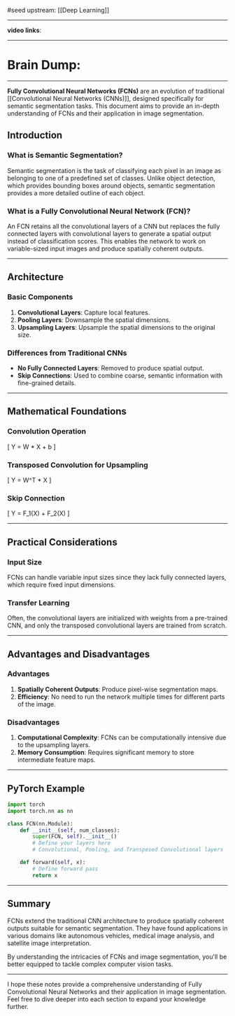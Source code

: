 #seed 
upstream: [[Deep Learning]]

---

**video links**: 

---

# Brain Dump: 


---

**Fully Convolutional Neural Networks (FCNs)** are an evolution of traditional [[Convolutional Neural Networks (CNNs)]], designed specifically for semantic segmentation tasks. This document aims to provide an in-depth understanding of FCNs and their application in image segmentation.

## Introduction

### What is Semantic Segmentation?

Semantic segmentation is the task of classifying each pixel in an image as belonging to one of a predefined set of classes. Unlike object detection, which provides bounding boxes around objects, semantic segmentation provides a more detailed outline of each object.

### What is a Fully Convolutional Neural Network (FCN)?

An FCN retains all the convolutional layers of a CNN but replaces the fully connected layers with convolutional layers to generate a spatial output instead of classification scores. This enables the network to work on variable-sized input images and produce spatially coherent outputs.

---

## Architecture

### Basic Components

1. **Convolutional Layers**: Capture local features.
2. **Pooling Layers**: Downsample the spatial dimensions.
3. **Upsampling Layers**: Upsample the spatial dimensions to the original size.

### Differences from Traditional CNNs

- **No Fully Connected Layers**: Removed to produce spatial output.
- **Skip Connections**: Used to combine coarse, semantic information with fine-grained details.

---

## Mathematical Foundations

### Convolution Operation

\[
Y = W * X + b
\]

### Transposed Convolution for Upsampling

\[
Y = W^T * X
\]

### Skip Connection

\[
Y = F_1(X) + F_2(X)
\]

---

## Practical Considerations

### Input Size

FCNs can handle variable input sizes since they lack fully connected layers, which require fixed input dimensions.

### Transfer Learning

Often, the convolutional layers are initialized with weights from a pre-trained CNN, and only the transposed convolutional layers are trained from scratch.

---

## Advantages and Disadvantages

### Advantages

1. **Spatially Coherent Outputs**: Produce pixel-wise segmentation maps.
2. **Efficiency**: No need to run the network multiple times for different parts of the image.

### Disadvantages

1. **Computational Complexity**: FCNs can be computationally intensive due to the upsampling layers.
2. **Memory Consumption**: Requires significant memory to store intermediate feature maps.

---

## PyTorch Example

```python
import torch
import torch.nn as nn

class FCN(nn.Module):
    def __init__(self, num_classes):
        super(FCN, self).__init__()
        # Define your layers here
        # Convolutional, Pooling, and Transposed Convolutional layers

    def forward(self, x):
        # Define forward pass
        return x
```

---

## Summary

FCNs extend the traditional CNN architecture to produce spatially coherent outputs suitable for semantic segmentation. They have found applications in various domains like autonomous vehicles, medical image analysis, and satellite image interpretation.

By understanding the intricacies of FCNs and image segmentation, you'll be better equipped to tackle complex computer vision tasks.

---

I hope these notes provide a comprehensive understanding of Fully Convolutional Neural Networks and their application in image segmentation. Feel free to dive deeper into each section to expand your knowledge further.



